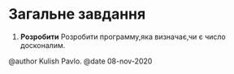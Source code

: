 # Загальне завдання

1. **Розробити** Розробити программу,яка визначає,чи є число досконалим.


@author Kulish Pavlo.
@date 08-nov-2020

